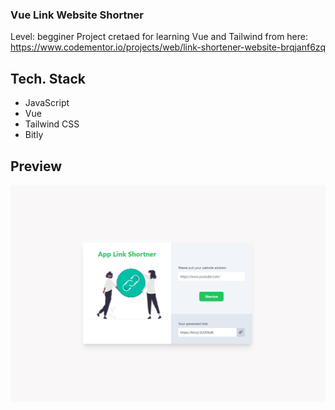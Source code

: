 ### Vue Link Website Shortner

Level: begginer
Project cretaed for learning Vue and Tailwind from here: https://www.codementor.io/projects/web/link-shortener-website-brqjanf6zq

## Tech. Stack

<ul>
    <li>JavaScript</li>
    <li>Vue</li>
    <li>Tailwind CSS</li>
    <li>Bitly</li>
</ul>

## Preview

<img alt="Link shortner preview img" src="/project-screen.PNG">
